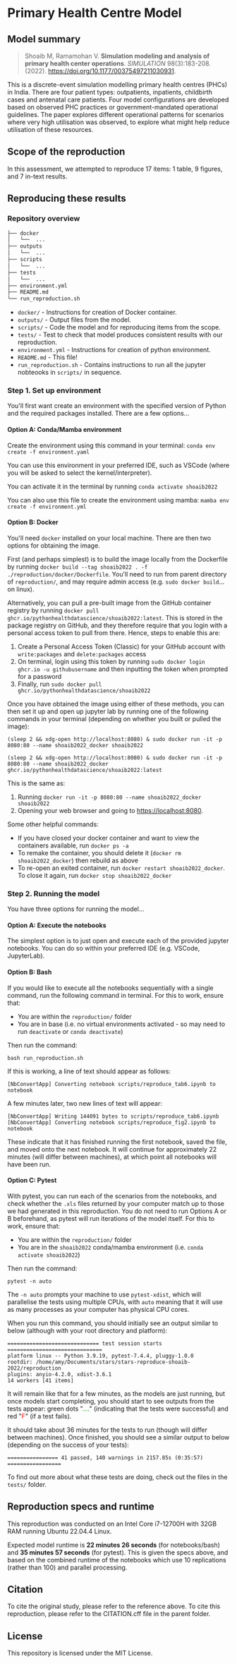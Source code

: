 # Primary Health Centre Model

## Model summary

> Shoaib M, Ramamohan V. **Simulation modeling and analysis of primary health center operations**. *SIMULATION* 98(3):183-208. (2022). <https://doi.org/10.1177/00375497211030931>.

This is a discrete-event simulation modelling primary health centres (PHCs) in India. There are four patient types: outpatients, inpatients, childbirth cases and antenatal care patients. Four model configurations are developed based on observed PHC practices or government-mandated operational guidelines. The paper explores different operational patterns for scenarios where very high utilisation was observed, to explore what might help reduce utilisation of these resources.

## Scope of the reproduction

In this assessment, we attempted to reproduce 17 items: 1 table, 9 figures, and 7 in-text results.

## Reproducing these results

### Repository overview

```bash
├── docker
│   └──  ...
├── outputs
│   └──  ...
├── scripts
│   └──  ...
├── tests
│   └──  ...
├── environment.yml
├── README.md
└── run_reproduction.sh
```

* `docker/` - Instructions for creation of Docker container.
* `outputs/` - Output files from the model.
* `scripts/` - Code the model and for reproducing items from the scope.
* `tests/` - Test to check that model produces consistent results with our reproduction.
* `environment.yml` - Instructions for creation of python environment.
* `README.md` - This file!
* `run_reproduction.sh` - Contains instructions to run all the jupyter nobteooks in `scripts/` in sequence.

### Step 1. Set up environment

You'll first want create an environment with the specified version of Python and the required packages installed. There are a few options...

#### Option A: Conda/Mamba environment

Create the environment using this command in your terminal: `conda env create -f environment.yaml`

You can use this environment in your preferred IDE, such as VSCode (where you will be asked to select the kernel/interpreter).

You can activate it in the terminal by running `conda activate shoaib2022`

You can also use this file to create the environment using mamba: `mamba env create -f environment.yml`

#### Option B: Docker

You'll need `docker` installed on your local machine. There are then two options for obtaining the image.

First (and perhaps simplest) is to build the image locally from the Dockerfile by running `docker build --tag shoaib2022 . -f ./reproduction/docker/Dockerfile`. You'll need to run from parent directory of `reproduction/`, and may require admin access (e.g. `sudo docker build`... on linux).

Alternatively, you can pull a pre-built image from the GitHub container registry by running `docker pull ghcr.io/pythonhealthdatascience/shoaib2022:latest`. This is stored in the package registry on GitHub, and they therefore require that you login with a personal access token to pull from there. Hence, steps to enable this are:

1. Create a Personal Access Token (Classic) for your GitHub account with `write:packages` and `delete:packages` access
2. On terminal, login using this token by running `sudo docker login ghcr.io -u githubusername` and then inputting the token when prompted for a password
3. Finally, run `sudo docker pull ghcr.io/pythonhealthdatascience/shoaib2022`

Once you have obtained the image using either of these methods, you can then set it up and open up jupyter lab by running one of the following commands in your terminal (depending on whether you built or pulled the image):

```
(sleep 2 && xdg-open http://localhost:8080) & sudo docker run -it -p 8080:80 --name shoaib2022_docker shoaib2022

(sleep 2 && xdg-open http://localhost:8080) & sudo docker run -it -p 8080:80 --name shoaib2022_docker ghcr.io/pythonhealthdatascience/shoaib2022:latest
```

This is the same as:

1. Running `docker run -it -p 8080:80 --name shoaib2022_docker shoaib2022`
2. Opening your web browser and going to <https://localhost:8080>.

Some other helpful commands:

* If you have closed your docker container and want to view the containers available, run `docker ps -a`
* To remake the container, you should delete it (`docker rm shoaib2022_docker`) then rebuild as above
* To re-open an exited container, run `docker restart shoaib2022_docker`. To close it again, run `docker stop shoaib2022_docker`

### Step 2. Running the model

You have three options for running the model...

#### Option A: Execute the notebooks

The simplest option is to just open and execute each of the provided jupyter notebooks. You can do so within your preferred IDE (e.g. VSCode, JupyterLab).

#### Option B: Bash

If you would like to execute all the notebooks sequentially with a single command, run the following command in terminal. For this to work, ensure that:

* You are within the `reproduction/` folder
* You are in base (i.e. no virtual environments activated - so may need to run `deactivate` or `conda deactivate`)

Then run the command:

```
bash run_reproduction.sh
```

If this is working, a line of text should appear as follows:

```
[NbConvertApp] Converting notebook scripts/reproduce_tab6.ipynb to notebook
```

A few minutes later, two new lines of text will appear:

```
[NbConvertApp] Writing 144091 bytes to scripts/reproduce_tab6.ipynb
[NbConvertApp] Converting notebook scripts/reproduce_fig2.ipynb to notebook
```

These indicate that it has finished running the first notebook, saved the file, and moved onto the next notebook. It will continue for approximately 22 minutes (will differ between machines), at which point all notebooks will have been run.

#### Option C: Pytest

With pytest, you can run each of the scenarios from the notebooks, and check whether the `.xls` files returned by your computer match up to those we had generated in this reproduction. You do not need to run Options A or B beforehand, as pytest will run iterations of the model itself. For this to work, ensure that:

* You are within the `reproduction/` folder
* You are in the `shoaib2022` conda/mamba environment (i.e. `conda activate shoaib2022`)

Then run the command:

```
pytest -n auto
```

The `-n auto` prompts your machine to use `pytest-xdist`, which will parallelise the tests using multiple CPUs, with `auto` meaning that it will use as many processes as your computer has physical CPU cores.

When you run this command, you should initially see an output similar to below (although with your root directory and platform):

```
============================= test session starts ==============================
platform linux -- Python 3.9.19, pytest-7.4.4, pluggy-1.0.0
rootdir: /home/amy/Documents/stars/stars-reproduce-shoaib-2022/reproduction
plugins: anyio-4.2.0, xdist-3.6.1
14 workers [41 items]  
```

It will remain like that for a few minutes, as the models are just running, but once models start completing, you should start to see outputs from the tests appear: green dots "<span style="color:green">....</span>" (indicating that the tests were successful) and red "<span style="color:red">F</span>" (if a test fails).

It should take about 36 minutes for the tests to run (though will differ between machines). Once finished, you should see a similar output to below (depending on the success of your tests):

```
================ 41 passed, 140 warnings in 2157.85s (0:35:57) =================
```

To find out more about what these tests are doing, check out the files in the `tests/` folder.

## Reproduction specs and runtime

This reproduction was conducted on an Intel Core i7-12700H with 32GB RAM running Ubuntu 22.04.4 Linux.

Expected model runtime is **22 minutes 26 seconds** (for notebooks/bash) and **35 minutes 57 seconds** (for pytest). This is given the specs above, and based on the combined runtime of the notebooks which use 10 replications (rather than 100) and parallel processing.

<!-- List of times:
* Table 6: 2m 38s
* Fig 2: 3m 27s
* Fig 3 Txt 1: 2m 45s
* Fig 4: 3m 0s
* Txt 2: 2m 29s
* Txt 3 4: 3m 7s
* Txt 5: 2m 11s
* Txt 6 7: 2m 49s -->

## Citation

To cite the original study, please refer to the reference above. To cite this reproduction, please refer to the CITATION.cff file in the parent folder.

## License

This repository is licensed under the MIT License.